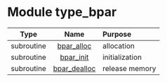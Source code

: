 # Module type_bpar

| Type | Name | Purpose |
| :--: | :--: | :---------- |
| subroutine | [bpar_alloc](https://github.com/JCSDA/saber/tree/develop/src/saber/bump/type_bpar.F90#L49) | allocation |
| subroutine | [bpar_init](https://github.com/JCSDA/saber/tree/develop/src/saber/bump/type_bpar.F90#L93) | initialization |
| subroutine | [bpar_dealloc](https://github.com/JCSDA/saber/tree/develop/src/saber/bump/type_bpar.F90#L307) | release memory |
